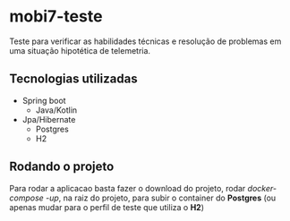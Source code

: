 # mobi7-teste

Teste para verificar as habilidades técnicas e resolução de problemas em uma situação hipotética de telemetria.

## Tecnologias utilizadas

- Spring boot
  - Java/Kotlin
- Jpa/Hibernate
  - Postgres
  - H2 
 
## Rodando o projeto

Para rodar a aplicacao basta fazer o download do projeto, rodar *docker-compose -up*, na raiz do projeto, para subir o container do **Postgres** (ou apenas mudar para o perfil de teste que utiliza o **H2**)
